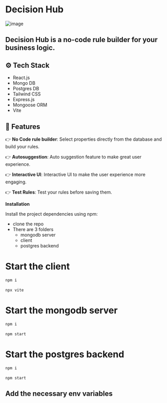 # Decision Hub
![image](https://github.com/CodeMaster17/decision-hub-final/assets/96763776/f1fd2396-94c3-4752-8ba2-5074cd4075f9)


## Decision Hub is a no-code rule builder for your business logic.

## <a name="tech-stack">⚙️ Tech Stack</a>

- React.js
- Mongo DB
- Postgres DB
- Tailwind CSS
- Express.js
- Mongoose ORM
- Vite

## <a name="features">🔋 Features</a>

👉 **No Code rule builder**: Select properties directly from the database and build your rules.

👉 **Autosuggestion**: Auto suggestion feature to make great user experience.

👉 **Interactive UI**: Interactive UI to make the user experience more engaging.

👉 **Test Rules**: Test your rules before saving them.

**Installation**

Install the project dependencies using npm:

- clone the repo
- There are 3 folders
  - mongodb server
  - client
  - postgres backend

# Start the client
`npm i` <br/><br/>
`npx vite`

# Start the mongodb server
`npm i` <br/><br/>
`npm start`

# Start the postgres backend
`npm i` <br/><br/>
`npm start`

## Add the necessary env variables
